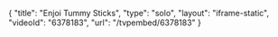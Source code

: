 {
    "title": "Enjoi Tummy Sticks",
    "type": "solo",
    "layout": "iframe-static",
    "videoId": "6378183",
    "url": "\/tvpembed\/6378183"
}